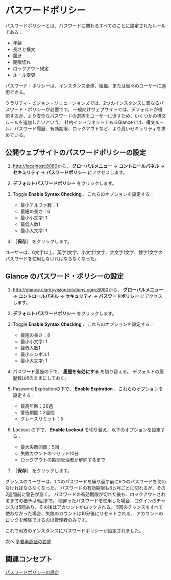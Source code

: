 # パスワードポリシー

パスワードポリシーとは、パスワードに関わるすべてのことに設定されたルールである：

- 年齢
- 長さと構文
- 履歴
- 期限切れ
- ロックアウト規定
- ルール変更

パスワード・ポリシーは、インスタンス全体、組織、または個々のユーザーに適用できる。

クラリティ・ビジョン・ソリューションズでは、2つのインスタンスに異なるパスワード・ポリシーが必要です。 一般向けウェブサイトでは、デフォルトが機能するが、より安全なパスワードの選択をユーザーに促すため、いくつかの構文ルールを追加したいという。 社内イントラネットであるGlanceでは、構文ルール、パスワード履歴、有効期限、ロックアウトなど、より高いセキュリティを求めている。

## 公開ウェブサイトのパスワードポリシーの設定

1. <http://localhost:8080>から、 **グローバルメニュー** &rarr; **コントロールパネル** &rarr; **セキュリティ** &rarr; **パスワードポリシー** にアクセスします。

1. **デフォルトパスワードポリシー** をクリックします。

1. Toggle **Enable Syntax Checking** 、これらのオプションを設定する：

   - 最小アルファ数：1
   - 最短の長さ：6
   - 最小小文字: 1
   - 最低人数1
   - 最小大文字: 1

1. ［**保存**］ をクリックします。

ユーザーは、6文字以上、英字1文字、小文字1文字、大文字1文字、数字1文字のパスワードを使用しなければならなくなった。

## Glance のパスワード・ポリシーの設定

1. <http://glance.clarityvisionsolutions.com:8080>から、 **グローバルメニュー** &rarr; **コントロールパネル** &rarr; **セキュリティ** &rarr; **パスワードポリシー** にアクセスします。

1. **デフォルトパスワードポリシー** をクリックします。

1. Toggle **Enable Syntax Checking** 、これらのオプションを設定する：

   - 最短の長さ：8
   - 最小小文字: 1
   - 最低人数1
   - 最小シンボル1
   - 最小大文字: 1

1. パスワード履歴の下で、 **履歴を有効にする** を切り替える。 デフォルトの履歴数は6のままにしておく。

1. Password Expirationの下で、 **Enable Expiration** 、これらのオプションを設定する：

   - 最高年齢：26週
   - 警告期間：2週間
   - グレースリミット：5

1. Lockout の下で、 **Enable Lockout** を切り替え、以下のオプションを設定する：

   - 最大失敗回数：5回
   - 失敗カウントのリセット10分
   - ロックアウトの期間管理者が解除するまで

1. ［**保存**］ をクリックします。

グランスのユーザーは、1つのパスワードを繰り返す前に6つのパスワードを使わなければならなくなった。 パスワードの有効期限も6ヵ月ごとに切れるが、その2週間前に警告が届く。 パスワードの有効期限が切れた後も、ロックアウトされるまでの猶予は5回まで。 間違ったパスワードを使用した場合、ログインのチャンスは5回あり、その後はアカウントがロックされる。 5回のチャンスをすべて使わなかった場合、失敗のカウントは10分後にリセットされる。 アカウントのロックを解除できるのは管理者のみです。

これで両方のインスタンスにパスワードポリシーが設定されました。

次へ [多要素認証の設定](./configuring-mfa.md)

## 関連コンセプト

[パスワードポリシーの設定](https://learn.liferay.com/w/dxp/users-and-permissions/roles-and-permissions/configuring-a-password-policy)

